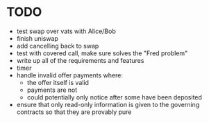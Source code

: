 # TODO
* test swap over vats with Alice/Bob
* finish uniswap
* add cancelling back to swap
* test with covered call, make sure solves the "Fred problem"
* write up all of the requirements and features
* timer
* handle invalid offer payments where:
   - the offer itself is valid
   - payments are not
   - could potentially only notice after some have been deposited
* ensure that only read-only information is given to the governing
  contracts so that they are provably pure

